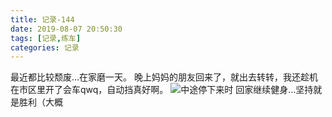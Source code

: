 ```yaml
---
title: 记录-144
date: 2019-08-07 20:50:30
tags: [记录,练车]
categories: 记录
---
```

最近都比较颓废...在家磨一天。
晚上妈妈的朋友回来了，就出去转转，我还趁机在市区里开了会车qwq，自动挡真好啊。
![中途停下来时](/img/记录144-1.jpg)
回家继续健身...坚持就是胜利（大概
